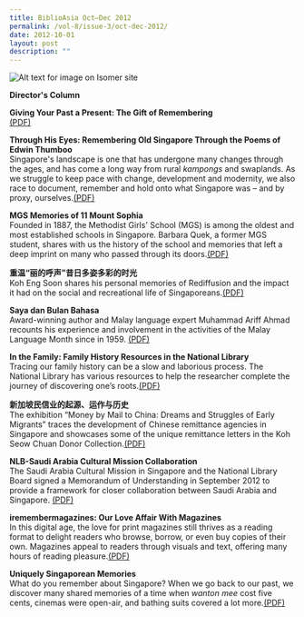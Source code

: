 ```yaml
---
title: BiblioAsia Oct–Dec 2012
permalink: /vol-8/issue-3/oct-dec-2012/
date: 2012-10-01
layout: post
description: ""
---
```

![Alt text for image on Isomer site](/images/covers/ba8-3.jpg)

**Director's Column**

**Giving Your Past a Present: The Gift of Remembering**<br>[(PDF)](/files/pdf/vol-8/issue-3/v8-issue3_PastPresent.pdf)

**Through His Eyes: Remembering Old Singapore Through the Poems of Edwin Thumboo**<br>
Singapore's landscape is one that has undergone many changes through the ages, and has come a long way from rural *kampongs* and swaplands. As we struggle to keep pace with change, development and modernity, we also race to document, remember and hold onto what Singapore was – and by proxy, ourselves.[(PDF)](/files/pdf/vol-8/issue-3/v8-issue3_EdwinThumboo.pdf)

**MGS Memories of 11 Mount Sophia**<br>
Founded in 1887, the Methodist Girls' School (MGS) is among the oldest and most established schools in Singapore. Barbara Quek, a former MGS student, shares with us the history of the school and memories that left a deep imprint on many who passed through its doors.[(PDF)](/files/pdf/vol-8/issue-3/v8-issue3_MGSMemories.pdf)

**重温“丽的呼声”昔日多姿多彩的时光**<br>
Koh Eng Soon shares his personal memories of Rediffusion and the impact it had on the social and recreational life of Singaporeans.[(PDF)](/files/pdf/vol-8/issue-3/v8-issue3_Rediffusion.pdf)

**Saya dan Bulan Bahasa**<br>
Award-winning author and Malay language expert Muhammad Ariff Ahmad recounts his experience and involvement in the activities of the Malay Language Month since in 1959.  [(PDF)](/files/pdf/vol-8/issue-3/v8-issue3_BulanBahasa.pdf)

**In the Family: Family History Resources in the National Library**<br>
Tracing our family history can be a slow and laborious process. The National Library has various resources to help the researcher complete the journey of discovering one’s roots.[(PDF)](/files/pdf/vol-8/issue-3/v8-issue3_FamilyHistory.pdf)

**新加坡民信业的起源、运作与历史**<br>
The exhibition “Money by Mail to China: Dreams and Struggles of Early Migrants” traces the development of Chinese remittance agencies in Singapore and showcases some of the unique remittance letters in the Koh Seow Chuan Donor Collection.[(PDF)](/files/pdf/vol-8/issue-3/v8-issue3_MoneyMail.pdf)

**NLB-Saudi Arabia Cultural Mission Collaboration**<br>
The Saudi Arabia Cultural Mission in Singapore and the National Library Board signed a Memorandum of Understanding in September 2012 to provide a framework for closer collaboration between Saudi Arabia and Singapore.  [(PDF)](/files/pdf/vol-8/issue-3/v8-issue3_SaudiArabia.pdf)

**iremembermagazines: Our Love Affair With Magazines**<br>
In this digital age, the love for print magazines still thrives as a reading format to delight readers who browse, borrow, or even buy copies of their own. Magazines appeal to readers through visuals and text, offering many hours of reading pleasure.[(PDF)](/files/pdf/vol-8/issue-3/v8-issue3_iRememberMagazines.pdf)

**Uniquely Singaporean Memories**<br>
What do you remember about Singapore? When we go back to our past, we discover many shared memories of a time when *wanton mee* cost five cents, cinemas were open-air, and bathing suits covered a lot more.[(PDF)](/files/pdf/vol-8/issue-3/v8-issue3_SingaporeanMemories.pdf)